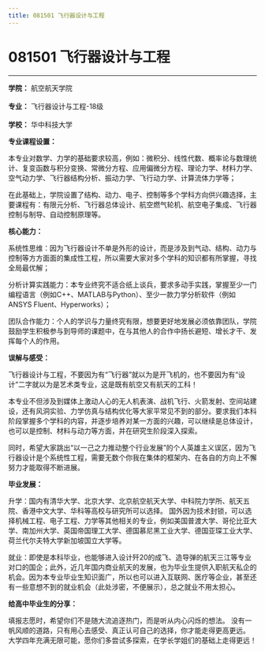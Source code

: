 ```yaml
---
title: 081501 飞行器设计与工程
---
```

# 081501 飞行器设计与工程
---

**学院：** 航空航天学院<br></br>
**专业：** 飞行器设计与工程-18级<br></br>
**学校：** 华中科技大学

**专业课程设置：**

本专业对数学、力学的基础要求较高，例如：微积分、线性代数、概率论与数理统计、复变函数与积分变换、常微分方程、应用偏微分方程、理论力学、材料力学、空气动力学、飞行器结构分析、振动力学、飞行动力学、计算流体力学等；

在此基础上，学院设置了结构、动力、电子、控制等多个学科方向供兴趣选择，主要课程有：有限元分析、飞行器总体设计、航空燃气轮机、航空电子集成、飞行器控制与制导、自动控制原理等。

**核心能力：**

系统性思维：因为飞行器设计不单是外形的设计，而是涉及到气动、结构、动力与控制等方方面面的集成性工程，所以需要大家对多个学科的知识都有所掌握，寻找全局最优解；

分析计算实践能力：本专业终究不适合纸上谈兵，要求多动手实践，掌握至少一门编程语言（例如C++、MATLAB与Python）、至少一款力学分析软件（例如ANSYS Fluent、Hyperworks）；

团队合作能力：个人的学识与力量终究有限，想要更好地发展必须依靠团队，学院鼓励学生积极参与到导师的课题中，在与其他人的合作中扬长避短、增长才干、发挥每个人的作用。 

**误解与感受：**

飞行器设计与工程，不要因为有“飞行器”就以为是开飞机的，也不要因为有“设计”二字就以为是艺术类专业，这是既有航空又有航天的工科！

本专业不但涉及到媒体上激动人心的无人机表演、战机飞行、火箭发射、空间站建设，还有风洞实验、力学仿真与结构优化等大家平常见不到的部分。要求我们本科阶段掌握多个学科的内容，并逐步培养对某一方面的兴趣，可以继续是总体设计，也可以是控制、材料与动力等方面，并在研究生阶段深入探索。

同时，希望大家跳出“以一己之力推动整个行业发展”的个人英雄主义误区，因为飞行器设计是个系统性工程，需要无数个你我在集体的框架内、在各自的方向上不懈努力才能取得不断进展。

**毕业发展：**

升学：国内有清华大学、北京大学、北京航空航天大学、中科院力学所、航天五院、香港中文大学、华科等高校与研究所可以选择。
国外因为技术封锁，可以选择机械工程、电子工程、力学等其他相关的专业，例如美国普渡大学、哥伦比亚大学、南加州大学、英国帝国理工大学、德国慕尼黑工业大学、德国亚琛工业大学、荷兰代尔夫特大学新加坡国立大学等。

就业：即使是本科毕业，也能够进入设计歼20的成飞、造导弹的航天三江等专业对口的国企；此外，近几年国内商业航天的发展，也为毕业生提供入职航天私企的机会。因为本专业毕业生知识面广，所以也可以进入互联网、医疗等企业，甚至还有一些意想不到的就业机会（此处涉密，不便展示），总之就业不用太担心。

**给高中毕业生的分享：**

填报志愿时，希望你们不是随大流追逐热门，而是听从内心闪烁的想法。
没有一帆风顺的道路，只有用心去感受、真正认可自己的选择，你才能走得更高更远。
大学四年充满无限可能，愿你们多尝试多探索，在学长学姐们的基础上走得更远！